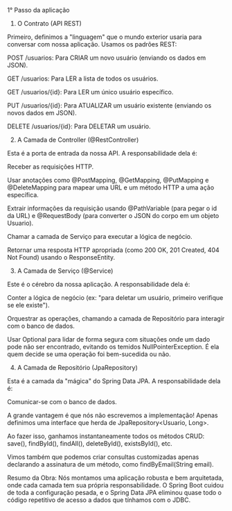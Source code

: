 1° Passo da aplicação

1. O Contrato (API REST)

Primeiro, definimos a "linguagem" que o mundo exterior usaria para conversar com nossa aplicação. Usamos os padrões REST:

POST /usuarios: Para CRIAR um novo usuário (enviando os dados em JSON).

GET /usuarios: Para LER a lista de todos os usuários.

GET /usuarios/{id}: Para LER um único usuário específico.

PUT /usuarios/{id}: Para ATUALIZAR um usuário existente (enviando os novos dados em JSON).

DELETE /usuarios/{id}: Para DELETAR um usuário.

2. A Camada de Controller (@RestController)

Esta é a porta de entrada da nossa API. A responsabilidade dela é:

Receber as requisições HTTP.

Usar anotações como @PostMapping, @GetMapping, @PutMapping e @DeleteMapping para mapear uma URL e um método HTTP a uma ação específica.

Extrair informações da requisição usando @PathVariable (para pegar o id da URL) e @RequestBody (para converter o JSON do corpo em um objeto Usuario).

Chamar a camada de Serviço para executar a lógica de negócio.

Retornar uma resposta HTTP apropriada (como 200 OK, 201 Created, 404 Not Found) usando o ResponseEntity.

3. A Camada de Serviço (@Service)

Este é o cérebro da nossa aplicação. A responsabilidade dela é:

Conter a lógica de negócio (ex: "para deletar um usuário, primeiro verifique se ele existe").

Orquestrar as operações, chamando a camada de Repositório para interagir com o banco de dados.

Usar Optional<T> para lidar de forma segura com situações onde um dado pode não ser encontrado, evitando os temidos NullPointerException. É ela quem decide se uma operação foi bem-sucedida ou não.

4. A Camada de Repositório (JpaRepository)

Esta é a camada da "mágica" do Spring Data JPA. A responsabilidade dela é:

Comunicar-se com o banco de dados.

A grande vantagem é que nós não escrevemos a implementação! Apenas definimos uma interface que herda de JpaRepository<Usuario, Long>.

Ao fazer isso, ganhamos instantaneamente todos os métodos CRUD: save(), findById(), findAll(), deleteById(), existsById(), etc.

Vimos também que podemos criar consultas customizadas apenas declarando a assinatura de um método, como findByEmail(String email).

Resumo da Obra: Nós montamos uma aplicação robusta e bem arquitetada, onde cada camada tem sua própria responsabilidade. O Spring Boot cuidou de toda a configuração pesada, e o Spring Data JPA eliminou quase todo o código repetitivo de acesso a dados que tínhamos com o JDBC.
